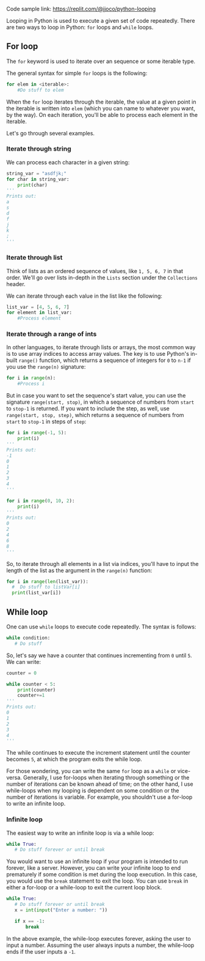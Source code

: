Code sample link: <https://replit.com/@jjoco/python-looping>

Looping in Python is used to execute a given set of code repeatedly. There are two ways to loop in Python: `for` loops and `while` loops.

## For loop
The `for` keyword is used to iterate over an sequence or some iterable type. 

The general syntax for simple `for` loops is the following:
```python
for elem in <iterable>:
    #Do stuff to elem
```
When the `for` loop iterates through the iterable, the value at a given point in the iterable is written into `elem` (which you can name to whatever you want, by the way). On each iteration, you'll be able to process each element in the iterable.

Let's go through several examples.
### Iterate through string
We can process each character in a given string:
```python
string_var = "asdfjk;"
for char in string_var:
    print(char)
'''
Prints out:
a
s
d
f
j
k
;
'''
```

### Iterate through list
Think of lists as an ordered sequence of values, like `1, 5, 6, 7` in that order. We'll go over lists in-depth in the `Lists` section under the `Collections` header.

We can iterate through each value in the list like the following:
```python
list_var = [4, 5, 6, 7]
for element in list_var:
    #Process element
```

### Iterate through a range of ints
In other languages, to iterate through lists or arrays, the most common way is to use array indices to access array values. The key is to use Python's in-built `range()` function, which returns a sequence of integers for `0` to `n-1` if you use the `range(n)` signature:
```python
for i in range(n):
    #Process i
```
But in case you want to set the sequence's start value, you can use the signature `range(start, stop)`, in which a sequence of numbers from `start` to `stop-1` is returned. If you want to include the step, as well, use `range(start, stop, step)`, which returns a sequence of numbers from `start` to `stop-1` in steps of `step`:
```python
for i in range(-1, 5):
    print(i)
'''
Prints out:
-1
0
1
2
3
4
'''

for i in range(0, 10, 2):
    print(i)
'''
Prints out:
0
2
4
6
8
'''
```

So, to iterate through all elements in a list via indices, you'll have to input the length of the list as the argument in the `range(n)` function:
```python
for i in range(len(list_var)):
  #  Do stuff to listVar[i]
  print(list_var[i])
```



## While loop
One can use `while` loops to execute code repeatedly. The syntax is follows:
```python
while condition:
   # Do stuff
```

So, let's say we have a counter that continues incrementing from `0` until `5`. We can write:
```python
counter = 0

while counter < 5:
    print(counter)
    counter+=1
'''
Prints out:
0
1
2
3
4
'''
```
The while continues to execute the increment statement until the counter becomes `5`, at which the program exits the while loop.

For those wondering, you can write the same `for` loop as a `while` or vice-versa. Generally, I use for-loops when iterating through something or the number of iterations can be known ahead of time; on the other hand, I use while-loops when my looping is dependent on some condition or the number of iterations is variable. For example, you shouldn't use a for-loop to write an infinite loop.
### Infinite loop
The easiest way to write an infinite loop is via a while loop:
```python
while True:
   # Do stuff forever or until break
```
You would want to use an infinite loop if your program is intended to run forever, like a server. However, you can write your infinite loop to end prematurely if some condition is met during the loop execution. In this case, you would use the `break` statement to exit the loop. You can use `break` in either a for-loop or a while-loop to exit the current loop block.

```python
while True:
   # Do stuff forever or until break
   x = int(input("Enter a number: "))

   if x == -1:
       break
```
In the above example, the while-loop executes forever, asking the user to input a number. Assuming the user always inputs a number, the while-loop ends if the user inputs a `-1`.